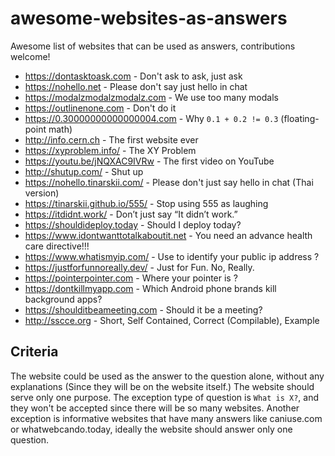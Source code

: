 # awesome-websites-as-answers

Awesome list of websites that can be used as answers, contributions welcome!

- https://dontasktoask.com - Don't ask to ask, just ask
- https://nohello.net - Please don't say just hello in chat
- https://modalzmodalzmodalz.com - We use too many modals
- https://outlinenone.com - Don't do it
- https://0.30000000000000004.com - Why `0.1 + 0.2 != 0.3` (floating-point math)
- http://info.cern.ch - The first website ever
- https://xyproblem.info/ - The XY Problem
- https://youtu.be/jNQXAC9IVRw - The first video on YouTube
- http://shutup.com/ - Shut up
- https://nohello.tinarskii.com/ - Please don't just say hello in chat (Thai version)
- https://tinarskii.github.io/555/ - Stop using 555 as laughing
- https://itdidnt.work/ - Don’t just say “It didn’t work.”
- https://shouldideploy.today - Should I deploy today?
- https://www.idontwanttotalkaboutit.net - You need an advance health care directive!!!
- https://www.whatismyip.com/ - Use to identify your public ip address ?
- https://justforfunnoreally.dev/ - Just for Fun. No, Really.
- https://pointerpointer.com - Where your pointer is ?
- https://dontkillmyapp.com - Which Android phone brands kill background apps?
- https://shoulditbeameeting.com - Should it be a meeting?
- http://sscce.org - Short, Self Contained, Correct (Compilable), Example

## Criteria

The website could be used as the answer to the question alone, without any explanations (Since they will be on the website itself.) The website should serve only one purpose.
The exception type of question is `What is X?`, and they won't be accepted since there will be so many websites.
Another exception is informative websites that have many answers like caniuse.com or whatwebcando.today, ideally the website should answer only one question.
